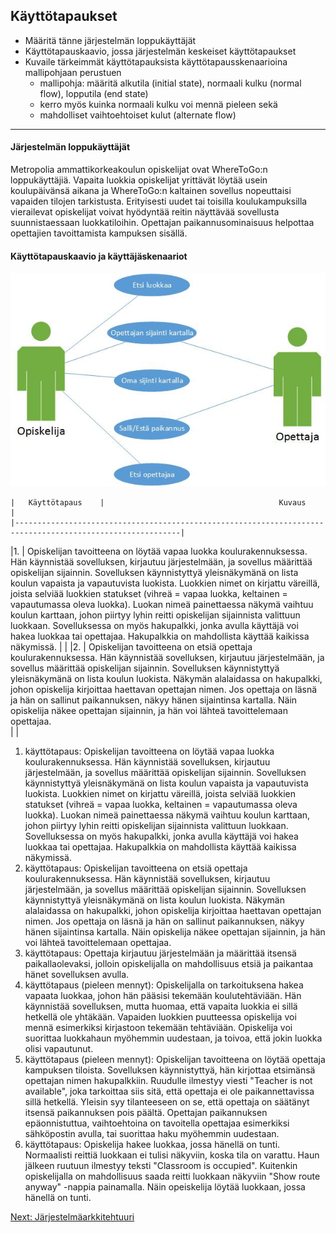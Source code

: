 ## Käyttötapaukset

* Määritä tänne järjestelmän loppukäyttäjät
* Käyttötapauskaavio, jossa järjestelmän keskeiset käyttötapaukset
* Kuvaile tärkeimmät käyttötapauksista käyttötapausskenaarioina mallipohjaan perustuen
  * mallipohja: määritä alkutila (initial state), normaali kulku (normal flow), lopputila (end state)
  * kerro myös kuinka normaali kulku voi mennä pieleen sekä
  * mahdolliset vaihtoehtoiset kulut (alternate flow)
  
---

#### Järjestelmän loppukäyttäjät

Metropolia ammattikorkeakoulun opiskelijat ovat WhereToGo:n loppukäyttäjiä. Vapaita luokkia opiskelijat yrittävät löytää usein koulupäivänsä aikana ja WhereToGo:n kaltainen sovellus nopeuttaisi vapaiden tilojen tarkistusta. Erityisesti uudet tai toisilla koulukampuksilla vierailevat opiskelijat voivat hyödyntää reitin näyttävää sovellusta suunnistaessaan luokkatiloihin. Opettajan paikannusominaisuus helpottaa opettajien tavoittamista kampuksen sisällä.

#### Käyttötapauskaavio ja käyttäjäskenaariot
![kayttotapaus](Käyttötapauskaavio.jpg)


	|	Käyttötapaus 	| 										Kuvaus											|
	|-----------------------------------------------------------------------------------------------------------|
|1.	|	Opiskelijan tavoitteena on löytää vapaa luokka koulurakennuksessa. Hän käynnistää sovelluksen, kirjautuu
		järjestelmään, ja sovellus määrittää opiskelijan sijainnin. Sovelluksen käynnistyttyä yleisnäkymänä on 
		lista koulun vapaista ja vapautuvista luokista. Luokkien nimet on kirjattu väreillä, joista selviää 
		luokkien statukset (vihreä = vapaa luokka, keltainen = vapautumassa oleva luokka). Luokan nimeä 
		painettaessa näkymä vaihtuu koulun karttaan, johon piirtyy lyhin reitti opiskelijan sijainnista valittuun
		luokkaan. Sovelluksessa on myös hakupalkki, jonka avulla käyttäjä voi hakea luokkaa tai opettajaa. 
		Hakupalkkia on mahdollista käyttää kaikissa näkymissä.
	|																											|
|2. |	Opiskelijan tavoitteena on etsiä opettaja koulurakennuksessa. Hän käynnistää sovelluksen, kirjautuu 
		järjestelmään, ja sovellus määrittää opiskelijan sijainnin. Sovelluksen käynnistyttyä yleisnäkymänä on 
		lista koulun luokista. Näkymän alalaidassa on hakupalkki, johon opiskelija kirjoittaa haettavan opettajan
		nimen. Jos opettaja on läsnä ja hän on sallinut paikannuksen, näkyy hänen sijaintinsa kartalla. Näin 
		opiskelija näkee opettajan sijainnin, ja hän voi lähteä tavoittelemaan opettajaa.	
	|																											|








1. käyttötapaus: Opiskelijan tavoitteena on löytää vapaa luokka koulurakennuksessa. Hän käynnistää sovelluksen, kirjautuu järjestelmään, ja sovellus määrittää opiskelijan sijainnin. Sovelluksen käynnistyttyä yleisnäkymänä on lista koulun vapaista ja vapautuvista luokista. Luokkien nimet on kirjattu väreillä, joista selviää luokkien statukset (vihreä = vapaa luokka, keltainen = vapautumassa oleva luokka). Luokan nimeä painettaessa näkymä vaihtuu koulun karttaan, johon piirtyy lyhin reitti opiskelijan sijainnista valittuun luokkaan. Sovelluksessa on myös hakupalkki, jonka avulla käyttäjä voi hakea luokkaa tai opettajaa. Hakupalkkia on mahdollista käyttää kaikissa näkymissä.
2. käyttötapaus: Opiskelijan tavoitteena on etsiä opettaja koulurakennuksessa. Hän käynnistää sovelluksen, kirjautuu järjestelmään, ja sovellus määrittää opiskelijan sijainnin. Sovelluksen käynnistyttyä yleisnäkymänä on lista koulun luokista. Näkymän alalaidassa on hakupalkki, johon opiskelija kirjoittaa haettavan opettajan nimen. Jos opettaja on läsnä ja hän on sallinut paikannuksen, näkyy hänen sijaintinsa kartalla. Näin opiskelija näkee opettajan sijainnin, ja hän voi lähteä tavoittelemaan opettajaa.
3. käyttötapaus: Opettaja kirjautuu järjestelmään ja määrittää itsensä paikallaolevaksi, jolloin opiskelijalla on mahdollisuus etsiä ja paikantaa hänet sovelluksen avulla.
4. käyttötapaus (pieleen mennyt): Opiskelijalla on tarkoituksena hakea vapaata luokkaa, johon hän pääsisi tekemään koulutehtäviään. Hän käynnistää sovelluksen, mutta huomaa, että vapaita luokkia ei sillä hetkellä ole yhtäkään. Vapaiden luokkien puutteessa opiskelija voi mennä esimerkiksi kirjastoon tekemään tehtäviään. Opiskelija voi suorittaa luokkahaun myöhemmin uudestaan, ja toivoa, että jokin luokka olisi vapautunut.
5. käyttötapaus (pieleen mennyt): Opiskelijan tavoitteena on löytää opettaja kampuksen tiloista. Sovelluksen käynnistyttyä, hän kirjottaa etsimänsä opettajan nimen hakupalkkiin. Ruudulle ilmestyy viesti "Teacher is not available", joka tarkoittaa siis sitä, että opettaja ei ole paikannettavissa sillä hetkellä. Yleisin syy tilanteeseen on se, että opettaja on säätänyt itsensä paikannuksen pois päältä. Opettajan paikannuksen epäonnistuttua, vaihtoehtoina on tavoitella opettajaa esimerkiksi sähköpostin avulla, tai suorittaa haku myöhemmin uudestaan. 
6. käyttötapaus: Opiskelija hakee luokkaa, jossa hänellä on tunti. Normaalisti reittiä luokkaan ei tulisi näkyviin, koska tila on varattu. Haun jälkeen ruutuun ilmestyy teksti "Classroom is occupied". Kuitenkin opiskelijalla on mahdollisuus saada reitti luokkaan näkyviin "Show route anyway" -nappia painamalla. Näin opeiskelija löytää luokkaan, jossa hänellä on tunti. 

[Next: Järjestelmäarkkitehtuuri](https://github.com/sannakas/ohjelmistotuotanto_2014_rakenne/blob/master/4_jarjestelmaarkkitehtuuri.md)


